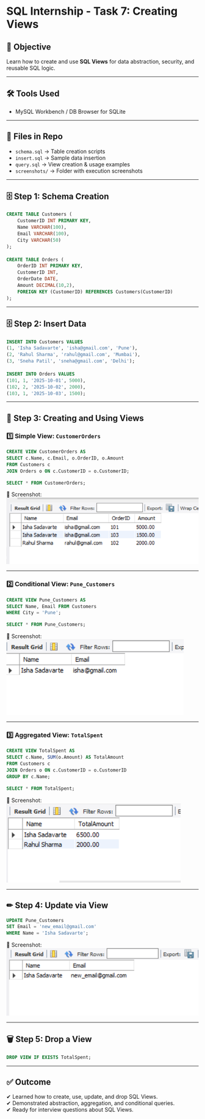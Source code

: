 # SQL Internship - Task 7: Creating Views  

## 📌 Objective  
Learn how to create and use **SQL Views** for data abstraction, security, and reusable SQL logic.  

---

## 🛠 Tools Used  
- MySQL Workbench / DB Browser for SQLite  

---

## 📂 Files in Repo  
- `schema.sql` → Table creation scripts  
- `insert.sql` → Sample data insertion  
- `query.sql` → View creation & usage examples  
- `screenshots/` → Folder with execution screenshots  

---

## 🗄 Step 1: Schema Creation  

```sql
CREATE TABLE Customers (
    CustomerID INT PRIMARY KEY,
    Name VARCHAR(100),
    Email VARCHAR(100),
    City VARCHAR(50)
);

CREATE TABLE Orders (
    OrderID INT PRIMARY KEY,
    CustomerID INT,
    OrderDate DATE,
    Amount DECIMAL(10,2),
    FOREIGN KEY (CustomerID) REFERENCES Customers(CustomerID)
);
```

---

## 🗄 Step 2: Insert Data  

```sql
INSERT INTO Customers VALUES
(1, 'Isha Sadavarte', 'isha@gmail.com', 'Pune'),
(2, 'Rahul Sharma', 'rahul@gmail.com', 'Mumbai'),
(3, 'Sneha Patil', 'sneha@gmail.com', 'Delhi');

INSERT INTO Orders VALUES
(101, 1, '2025-10-01', 5000),
(102, 2, '2025-10-02', 2000),
(103, 1, '2025-10-03', 1500);
```


---

## 👀 Step 3: Creating and Using Views  

### 1️⃣ Simple View: `CustomerOrders`

```sql
CREATE VIEW CustomerOrders AS
SELECT c.Name, c.Email, o.OrderID, o.Amount
FROM Customers c
JOIN Orders o ON c.CustomerID = o.CustomerID;
```

```sql
SELECT * FROM CustomerOrders;
```
📸 Screenshot: ![CustomerOrders Output](Screenshots/Query_1.PNG)

---

### 2️⃣ Conditional View: `Pune_Customers`

```sql
CREATE VIEW Pune_Customers AS
SELECT Name, Email FROM Customers
WHERE City = 'Pune';
```

```sql
SELECT * FROM Pune_Customers;
```
📸 Screenshot: ![Pune_Customers Output](Screenshots/Query_2.PNG)

---

### 3️⃣ Aggregated View: `TotalSpent`

```sql
CREATE VIEW TotalSpent AS
SELECT c.Name, SUM(o.Amount) AS TotalAmount
FROM Customers c
JOIN Orders o ON c.CustomerID = o.CustomerID
GROUP BY c.Name;
```

```sql
SELECT * FROM TotalSpent;
```
📸 Screenshot: ![TotalSpent Output](Screenshots/Query_3.PNG)

---

## ✏ Step 4: Update via View  

```sql
UPDATE Pune_Customers
SET Email = 'new_email@gmail.com'
WHERE Name = 'Isha Sadavarte';
```
📸 Screenshot: ![Update View](Screenshots/Query_4.PNG)

---

## 🗑 Step 5: Drop a View  

```sql
DROP VIEW IF EXISTS TotalSpent;
```




---

## ✅ Outcome  
✔ Learned how to create, use, update, and drop SQL Views.  
✔ Demonstrated abstraction, aggregation, and conditional queries.  
✔ Ready for interview questions about SQL Views.  

